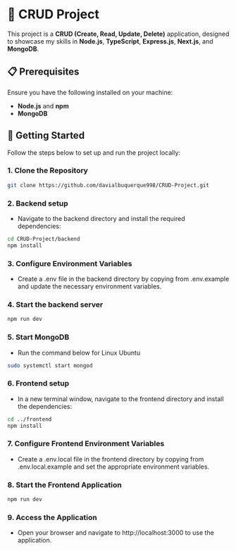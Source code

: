 # 🚀 CRUD Project

This project is a **CRUD (Create, Read, Update, Delete)** application, designed to showcase my skills in **Node.js**, **TypeScript**, **Express.js**, **Next.js**, and **MongoDB**.

## 📋 Prerequisites

Ensure you have the following installed on your machine:

- **Node.js** and **npm**
- **MongoDB**

## 🚀 Getting Started

Follow the steps below to set up and run the project locally:

### 1. Clone the Repository
```bash
git clone https://github.com/davialbuquerque998/CRUD-Project.git
```

### 2. Backend setup

- Navigate to the backend directory and install the required dependencies:

```bash
cd CRUD-Project/backend
npm install
```

### 3. Configure Environment Variables

- Create a .env file in the backend directory by copying from .env.example and update the necessary environment variables.


### 4. Start the backend server
```bash
npm run dev
```
### 5. Start MongoDB

- Run the command below for Linux Ubuntu 

```bash
sudo systemctl start mongod
```

### 6. Frontend setup

- In a new terminal window, navigate to the frontend directory and install the dependencies:

```bash
cd ../frontend
npm install
```


### 7. Configure Frontend Environment Variables 

- Create a .env.local file in the frontend directory by copying from .env.local.example and set the appropriate environment variables.

### 8. Start the Frontend Application

```bash
npm run dev
```

### 9. Access the Application

- Open your browser and navigate to http://localhost:3000 to use the application.
